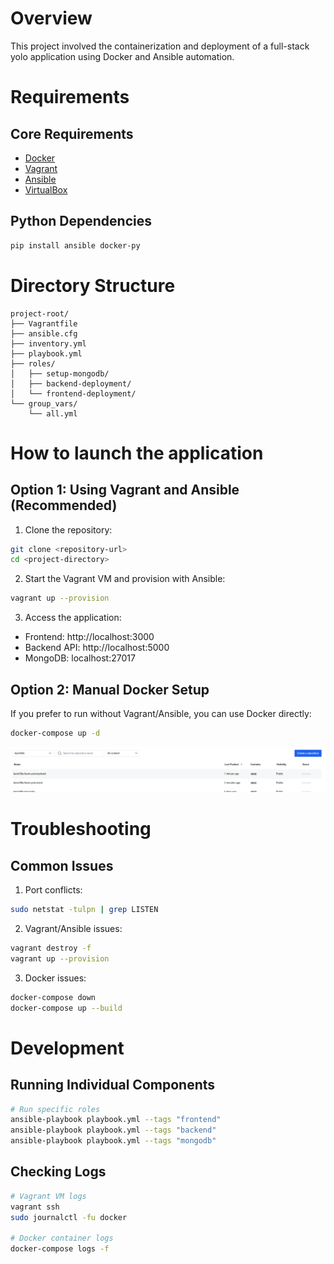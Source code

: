 # Overview
This project involved the containerization and deployment of a full-stack yolo application using Docker and Ansible automation.

# Requirements

## Core Requirements
- [Docker](https://docs.docker.com/engine/install/)
- [Vagrant](https://www.vagrantup.com/downloads)
- [Ansible](https://docs.ansible.com/ansible/latest/installation_guide/intro_installation.html)
- [VirtualBox](https://www.virtualbox.org/wiki/Downloads)

## Python Dependencies
```bash
pip install ansible docker-py
```

# Directory Structure
```
project-root/
├── Vagrantfile
├── ansible.cfg
├── inventory.yml
├── playbook.yml
├── roles/
│   ├── setup-mongodb/
│   ├── backend-deployment/
│   └── frontend-deployment/
└── group_vars/
    └── all.yml
```

# How to launch the application

## Option 1: Using Vagrant and Ansible (Recommended)
1. Clone the repository:
```bash
git clone <repository-url>
cd <project-directory>
```

2. Start the Vagrant VM and provision with Ansible:
```bash
vagrant up --provision
```

3. Access the application:
- Frontend: http://localhost:3000
- Backend API: http://localhost:5000
- MongoDB: localhost:27017

## Option 2: Manual Docker Setup
If you prefer to run without Vagrant/Ansible, you can use Docker directly:

```bash
docker-compose up -d
```

![Alt text](image.png)

# Troubleshooting

## Common Issues
1. Port conflicts:
```bash
sudo netstat -tulpn | grep LISTEN
```

2. Vagrant/Ansible issues:
```bash
vagrant destroy -f
vagrant up --provision
```

3. Docker issues:
```bash
docker-compose down
docker-compose up --build
```

# Development

## Running Individual Components
```bash
# Run specific roles
ansible-playbook playbook.yml --tags "frontend"
ansible-playbook playbook.yml --tags "backend"
ansible-playbook playbook.yml --tags "mongodb"
```

## Checking Logs
```bash
# Vagrant VM logs
vagrant ssh
sudo journalctl -fu docker

# Docker container logs
docker-compose logs -f  
```

